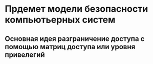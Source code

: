 # Прдемет модели безопасности компьютьерных систем
## Основная идея разграничение доступа с помощью матриц доступа или уровня привелегий
